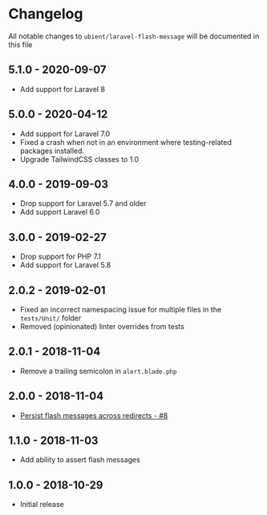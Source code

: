 # Changelog

All notable changes to `ubient/laravel-flash-message` will be documented in this file

## 5.1.0 - 2020-09-07
- Add support for Laravel 8

## 5.0.0 - 2020-04-12
- Add support for Laravel 7.0
- Fixed a crash when not in an environment where testing-related packages installed.
- Upgrade TailwindCSS classes to 1.0

## 4.0.0 - 2019-09-03
- Drop support for Laravel 5.7 and older
- Add support Laravel 6.0

## 3.0.0 - 2019-02-27
- Drop support for PHP 7.1
- Add support for Laravel 5.8

## 2.0.2 - 2019-02-01
- Fixed an incorrect namespacing issue for multiple files in the `tests/Unit/` folder
- Removed (opinionated) linter overrides from tests

## 2.0.1 - 2018-11-04
- Remove a trailing semicolon in `alert.blade.php`

## 2.0.0 - 2018-11-04
- [Persist flash messages across redirects - #8](https://github.com/ubient/laravel-flash-message/issues/8)

## 1.1.0 - 2018-11-03
- Add ability to assert flash messages

## 1.0.0 - 2018-10-29

- Initial release
